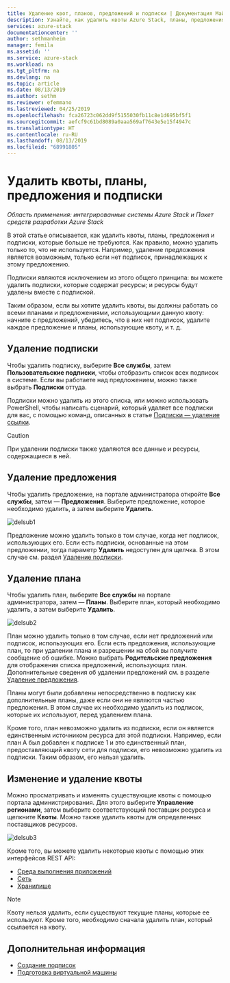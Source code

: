 ```yaml
---
title: Удаление квот, планов, предложений и подписки | Документация Майкрософт
description: Узнайте, как удалить квоты Azure Stack, планы, предложения и подписки.
services: azure-stack
documentationcenter: ''
author: sethmanheim
manager: femila
ms.assetid: ''
ms.service: azure-stack
ms.workload: na
ms.tgt_pltfrm: na
ms.devlang: na
ms.topic: article
ms.date: 08/13/2019
ms.author: sethm
ms.reviewer: efemmano
ms.lastreviewed: 04/25/2019
ms.openlocfilehash: fca26723c062dd9f5155030fb11c8e1d695bf5f1
ms.sourcegitcommit: aefcf9c61bd8089a0aaa569af7643e5e15f4947c
ms.translationtype: HT
ms.contentlocale: ru-RU
ms.lasthandoff: 08/13/2019
ms.locfileid: "68991805"
---
```

# <a name="delete-quotas-plans-offers-and-subscriptions"></a>Удалить квоты, планы, предложения и подписки

*Область применения: интегрированные системы Azure Stack и Пакет средств разработки Azure Stack*

В этой статье описывается, как удалить квоты, планы, предложения и подписки, которые больше не требуются. Как правило, можно удалить только то, что не используется. Например, удаление предложения является возможным, только если нет подписок, принадлежащих к этому предложению.

Подписки являются исключением из этого общего принципа: вы можете удалить подписки, которые содержат ресурсы; и ресурсы будут удалены вместе с подпиской.

Таким образом, если вы хотите удалить квоты, вы должны работать со всеми планами и предложениями, использующими данную квоту: начните с предложений, убедитесь, что в них нет подписок, удалите каждое предложение и планы, использующие квоту, и т. д.

## <a name="delete-a-subscription"></a>Удаление подписки

Чтобы удалить подписку, выберите **Все службы**, затем **Пользовательские подписки**, чтобы отобразить список всех подписок в системе. Если вы работаете над предложением, можно также выбрать **Подписки** оттуда.

Подписки можно удалить из этого списка, или можно использовать PowerShell, чтобы написать сценарий, который удаляет все подписки для вас, с помощью команд, описанных в статье [Подписки — удаление ссылки](/rest/api/azurestack/subscriptions/delete).

> [!CAUTION]
> При удалении подписки также удаляются все данные и ресурсы, содержащиеся в ней.

## <a name="delete-an-offer"></a>Удаление предложения

Чтобы удалить предложение, на портале администратора откройте **Все службы**, затем — **Предложения**. Выберите предложение, которое необходимо удалить, а затем выберите **Удалить**.

![delsub1](media/azure-stack-delete-offer/delsub1.png)

Предложение можно удалить только в том случае, когда нет подписок, использующих его. Если есть подписки, основанные на этом предложении, тогда параметр **Удалить** недоступен для щелчка. В этом случае см. раздел [Удаление подписки](#delete-a-subscription).

## <a name="delete-a-plan"></a>Удаление плана

Чтобы удалить план, выберите **Все службы** на портале администратора, затем — **Планы**. Выберите план, который необходимо удалить, а затем выберите **Удалить**.

![delsub2](media/azure-stack-delete-offer/delsub2.png)

План можно удалить только в том случае, если нет предложений или подписок, использующих его. Если есть предложения, использующие план, то при удалении плана и разрешении на сбой вы получите сообщение об ошибке. Можно выбрать **Родительские предложения** для отображения списка предложений, использующих план. Дополнительные сведения об удалении предложений см. в разделе [Удаление предложения](#delete-an-offer).

Планы могут были добавлены непосредственно в подписку как дополнительные планы, даже если они не являются частью предложения. В этом случае их необходимо удалить из подписок, которые их используют, перед удалением плана.

Кроме того, план невозможно удалить из подписки, если он является единственным источником ресурса для этой подписки. Например, если план A был добавлен к подписке 1 и это единственный план, предоставляющий квоту сети для подписки, его невозможно удалить из подписки. Таким образом, его нельзя удалить.

## <a name="edit-and-delete-a-quota"></a>Изменение и удаление квоты

Можно просматривать и изменять существующие квоты с помощью портала администрирования. Для этого выберите **Управление регионами**, затем выберите соответствующий поставщик ресурса и щелкните **Квоты**. Можно также удалить квоты для определенных поставщиков ресурсов.

![delsub3](media/azure-stack-delete-offer/delsub3.png)

Кроме того, вы можете удалить некоторые квоты с помощью этих интерфейсов REST API:

- [Среда выполнения приложений](/rest/api/azurestack/quotas%20(compute)/delete)
- [Сеть](/rest/api/azurestack/quotas%20(network)/delete)
- [Хранилище](/rest/api/azurestack/storagequotas/delete)

> [!NOTE]
> Квоту нельзя удалить, если существуют текущие планы, которые ее используют. Кроме того, необходимо сначала удалить план, который ссылается на квоту.

## <a name="next-steps"></a>Дополнительная информация

- [Создание подписок](azure-stack-subscribe-plan-provision-vm.md)
- [Подготовка виртуальной машины](../user/azure-stack-create-vm-template.md)